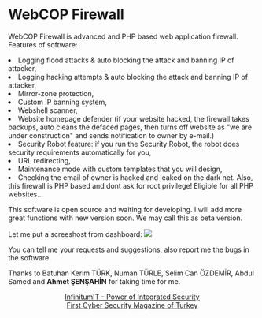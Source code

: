 # WebCOP Firewall

WebCOP Firewall is advanced and PHP based web application firewall. Features of software:
<li> Logging flood attacks & auto blocking the attack and banning IP of attacker,
<li> Logging hacking attempts & auto blocking the attack and banning IP of attacker,
<li> Mirror-zone protection,
<li> Custom IP banning system,
<li> Webshell scanner,
<li> Website homepage defender (if your website hacked, the firewall takes backups, auto cleans the defaced pages, then turns off website as "we are under construction" and sends notification to owner by e-mail.)
<li> Security Robot feature: if you run the Security Robot, the robot does security requirements automatically for you,
<li> URL redirecting,
<li> Maintenance mode with custom templates that you will design,
<li> Checking the email of owner is hacked and leaked on the dark net.
Also, this firewall is PHP based and dont ask for root privilege! Eligible for all PHP websites...

This software is open source and waiting for developing. I will add more great functions with new version soon. We may call this as beta version.


Let me put a screeshost from dashboard:
<img src="https://webcop.org/wcpfirewall/ss.png">

You can tell me your requests and suggestions, also report me the bugs in the software.

Thanks to Batuhan Kerim TÜRK, Numan TÜRLE, Selim Can ÖZDEMİR, Abdul Samed and <b>Ahmet ŞENŞAHİN</b> for taking time for me.

<center>
<a href="https://www.infinitumit.com.tr">InfinitumIT - Power of Integrated Security</a><br>
<a href="https://www.cybermagonline.com/">First Cyber Security Magazine of Turkey</a><br>
 </center>
